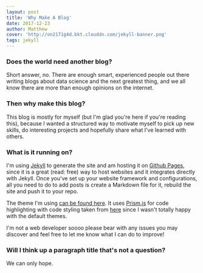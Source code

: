 ```yaml
---
layout: post
title: 'Why Make A Blog'
date: 2017-12-23
author: Matthew
cover: 'http://on2171g4d.bkt.clouddn.com/jekyll-banner.png'
tags: jekyll
---
```


### Does the world need another blog?

Short answer, no. There are enough smart, experienced people out there writing blogs about data science and the next greatest thing, and we all know there are more than enough opinions on the internet.

### Then why make this blog?

This blog is mostly for myself (but I'm glad you're here if you're reading this), because I wanted a structured way to motivate myself to pick up new skills, do interesting projects and hopefully share what I've learned with others.

### What is it running on?

I'm using [Jekyll](https://jekyllrb.com/) to generate the site and am hosting it on [Github Pages](https://pages.github.com/), since it is a great (read: free) way to host websites and it integrates directly with Jekyll. Once you've set up your website framework and configurations, all you need to do to add posts is create a Markdown file for it, rebuild the site and push it to your repo.

The theme I'm using [can be found here](https://github.com/kaeyleo/jekyll-theme-H2O). It uses [Prism.js](http://prismjs.com/index.html) for code highlighting with code styling taken from [here](https://github.com/LukeAskew/prism-github) since I wasn't totally happy with the default themes.

I'm not a web developer soooo please bear with any issues you may discover and feel free to let me know what I can do to improve!

### Will I think up a paragraph title that's not a question?

We can only hope.

